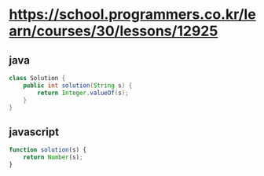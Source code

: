 # https://school.programmers.co.kr/learn/courses/30/lessons/12925
## java
```java
class Solution {
    public int solution(String s) {
        return Integer.valueOf(s); 
    }
}
```
## javascript
```js
function solution(s) {
    return Number(s); 
}
```
